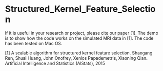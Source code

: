 # Structured_Kernel_Feature_Selection
If it is useful in your research or project, please cite our paper [1].
The demo is to show how the code works on the simulated MRI data in [1]. The code has been tested on Mac OS. 

[1] A scalable algorithm for structured kernel feature selection. Shaogang Ren, Shuai Huang, John Onofrey, Xenios Papademetris,
 Xiaoning Qian. Artificial Intelligence and Statistics (AIStats), 2015 
